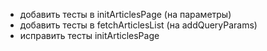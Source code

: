 - добавить тесты в initArticlesPage (на параметры)
- добавить тесты в fetchArticlesList (на addQueryParams)
- исправить тесты initArticlesPage
